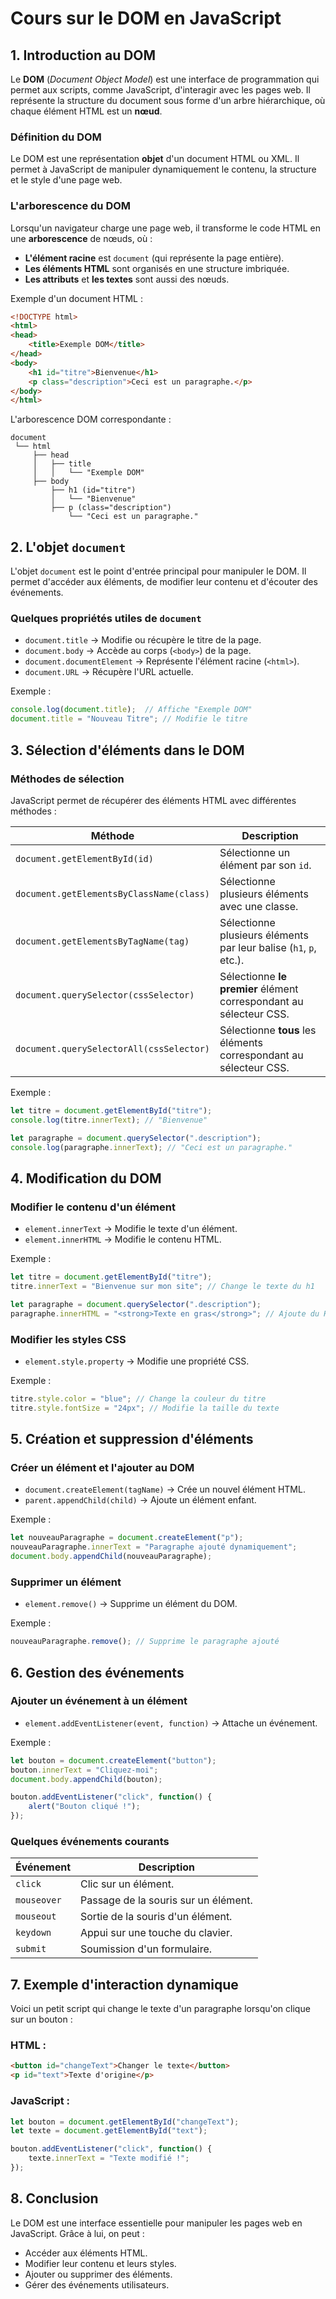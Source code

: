 # **Cours sur le DOM en JavaScript**

## **1. Introduction au DOM**
Le **DOM** (*Document Object Model*) est une interface de programmation qui permet aux scripts, comme JavaScript, d'interagir avec les pages web. Il représente la structure du document sous forme d'un arbre hiérarchique, où chaque élément HTML est un **nœud**.

### **Définition du DOM**
Le DOM est une représentation **objet** d'un document HTML ou XML. Il permet à JavaScript de manipuler dynamiquement le contenu, la structure et le style d'une page web.

### **L'arborescence du DOM**
Lorsqu'un navigateur charge une page web, il transforme le code HTML en une **arborescence** de nœuds, où :
- **L'élément racine** est `document` (qui représente la page entière).
- **Les éléments HTML** sont organisés en une structure imbriquée.
- **Les attributs** et **les textes** sont aussi des nœuds.

Exemple d'un document HTML :
```html
<!DOCTYPE html>
<html>
<head>
    <title>Exemple DOM</title>
</head>
<body>
    <h1 id="titre">Bienvenue</h1>
    <p class="description">Ceci est un paragraphe.</p>
</body>
</html>
```
L'arborescence DOM correspondante :
```
document
 └── html
     ├── head
     │   ├── title
     │   │   └── "Exemple DOM"
     ├── body
         ├── h1 (id="titre")
         │   └── "Bienvenue"
         ├── p (class="description")
             └── "Ceci est un paragraphe."
```

## **2. L'objet `document`**
L'objet `document` est le point d'entrée principal pour manipuler le DOM. Il permet d'accéder aux éléments, de modifier leur contenu et d'écouter des événements.

### **Quelques propriétés utiles de `document`**
- `document.title` → Modifie ou récupère le titre de la page.
- `document.body` → Accède au corps (`<body>`) de la page.
- `document.documentElement` → Représente l'élément racine (`<html>`).
- `document.URL` → Récupère l'URL actuelle.

Exemple :
```js
console.log(document.title);  // Affiche "Exemple DOM"
document.title = "Nouveau Titre"; // Modifie le titre
```

## **3. Sélection d'éléments dans le DOM**
### **Méthodes de sélection**
JavaScript permet de récupérer des éléments HTML avec différentes méthodes :

| Méthode                        | Description |
|---------------------------------|------------|
| `document.getElementById(id)`   | Sélectionne un élément par son `id`. |
| `document.getElementsByClassName(class)` | Sélectionne plusieurs éléments avec une classe. |
| `document.getElementsByTagName(tag)` | Sélectionne plusieurs éléments par leur balise (`h1`, `p`, etc.). |
| `document.querySelector(cssSelector)` | Sélectionne **le premier** élément correspondant au sélecteur CSS. |
| `document.querySelectorAll(cssSelector)` | Sélectionne **tous** les éléments correspondant au sélecteur CSS. |

Exemple :
```js
let titre = document.getElementById("titre");
console.log(titre.innerText); // "Bienvenue"

let paragraphe = document.querySelector(".description");
console.log(paragraphe.innerText); // "Ceci est un paragraphe."
```

## **4. Modification du DOM**
### **Modifier le contenu d'un élément**
- `element.innerText` → Modifie le texte d'un élément.
- `element.innerHTML` → Modifie le contenu HTML.

Exemple :
```js
let titre = document.getElementById("titre");
titre.innerText = "Bienvenue sur mon site"; // Change le texte du h1

let paragraphe = document.querySelector(".description");
paragraphe.innerHTML = "<strong>Texte en gras</strong>"; // Ajoute du HTML
```

### **Modifier les styles CSS**
- `element.style.property` → Modifie une propriété CSS.

Exemple :
```js
titre.style.color = "blue"; // Change la couleur du titre
titre.style.fontSize = "24px"; // Modifie la taille du texte
```

## **5. Création et suppression d'éléments**
### **Créer un élément et l'ajouter au DOM**
- `document.createElement(tagName)` → Crée un nouvel élément HTML.
- `parent.appendChild(child)` → Ajoute un élément enfant.

Exemple :
```js
let nouveauParagraphe = document.createElement("p");
nouveauParagraphe.innerText = "Paragraphe ajouté dynamiquement";
document.body.appendChild(nouveauParagraphe);
```

### **Supprimer un élément**
- `element.remove()` → Supprime un élément du DOM.

Exemple :
```js
nouveauParagraphe.remove(); // Supprime le paragraphe ajouté
```

## **6. Gestion des événements**
### **Ajouter un événement à un élément**
- `element.addEventListener(event, function)` → Attache un événement.

Exemple :
```js
let bouton = document.createElement("button");
bouton.innerText = "Cliquez-moi";
document.body.appendChild(bouton);

bouton.addEventListener("click", function() {
    alert("Bouton cliqué !");
});
```

### **Quelques événements courants**
| Événement     | Description |
|--------------|------------|
| `click`      | Clic sur un élément. |
| `mouseover`  | Passage de la souris sur un élément. |
| `mouseout`   | Sortie de la souris d'un élément. |
| `keydown`    | Appui sur une touche du clavier. |
| `submit`     | Soumission d'un formulaire. |

## **7. Exemple d'interaction dynamique**
Voici un petit script qui change le texte d'un paragraphe lorsqu'on clique sur un bouton :

### **HTML :**
```html
<button id="changeText">Changer le texte</button>
<p id="text">Texte d'origine</p>
```

### **JavaScript :**
```js
let bouton = document.getElementById("changeText");
let texte = document.getElementById("text");

bouton.addEventListener("click", function() {
    texte.innerText = "Texte modifié !";
});
```

## **8. Conclusion**
Le DOM est une interface essentielle pour manipuler les pages web en JavaScript. Grâce à lui, on peut :
- Accéder aux éléments HTML.
- Modifier leur contenu et leurs styles.
- Ajouter ou supprimer des éléments.
- Gérer des événements utilisateurs.
